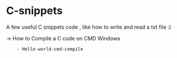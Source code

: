 # C-snippets
A few useful C snippets code , like how to write and read a txt file :)

-> How to Compile a C code on CMD Windows
        
        - Hello-world-cmd-compile
